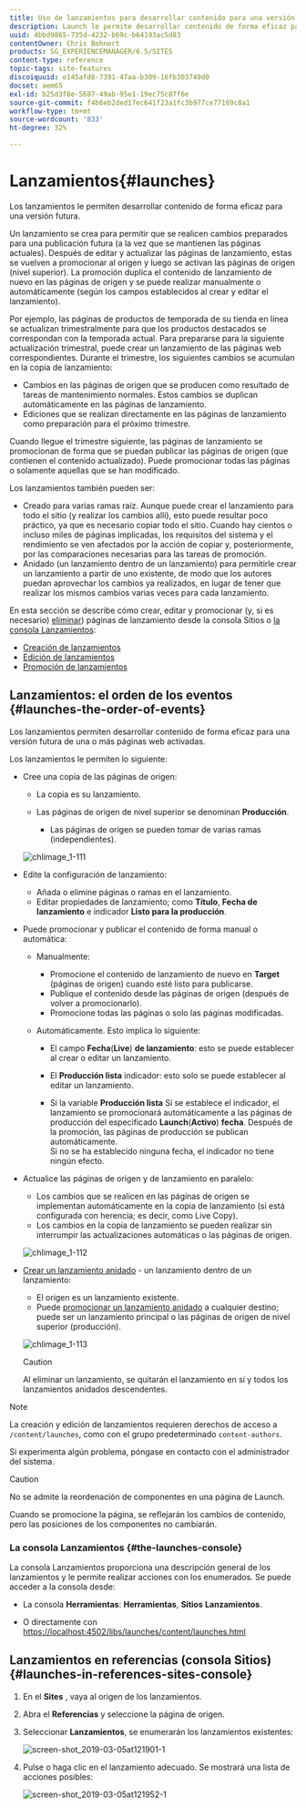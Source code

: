 ```yaml
---
title: Uso de lanzamientos para desarrollar contenido para una versión futura
description: Launch le permite desarrollar contenido de forma eficaz para una versión futura. Permiten realizar cambios listos para su publicación futura, manteniendo al mismo tiempo las páginas actuales.
uuid: 4bbd9865-735d-4232-b69c-b64193ac5d83
contentOwner: Chris Bohnert
products: SG_EXPERIENCEMANAGER/6.5/SITES
content-type: reference
topic-tags: site-features
discoiquuid: e145afd8-7391-47aa-b389-16fb303749d0
docset: aem65
exl-id: b25d3f8e-5687-49ab-95e1-19ec75c87f6e
source-git-commit: f4b6eb2ded17ec641f23a1fc3b977ce77169c8a1
workflow-type: tm+mt
source-wordcount: '833'
ht-degree: 32%

---
```


# Lanzamientos{#launches}

Los lanzamientos le permiten desarrollar contenido de forma eficaz para una versión futura.

Un lanzamiento se crea para permitir que se realicen cambios preparados para una publicación futura (a la vez que se mantienen las páginas actuales). Después de editar y actualizar las páginas de lanzamiento, estas se vuelven a promocionar al origen y luego se activan las páginas de origen (nivel superior). La promoción duplica el contenido de lanzamiento de nuevo en las páginas de origen y se puede realizar manualmente o automáticamente (según los campos establecidos al crear y editar el lanzamiento).

Por ejemplo, las páginas de productos de temporada de su tienda en línea se actualizan trimestralmente para que los productos destacados se correspondan con la temporada actual. Para prepararse para la siguiente actualización trimestral, puede crear un lanzamiento de las páginas web correspondientes. Durante el trimestre, los siguientes cambios se acumulan en la copia de lanzamiento:

* Cambios en las páginas de origen que se producen como resultado de tareas de mantenimiento normales. Estos cambios se duplican automáticamente en las páginas de lanzamiento.
* Ediciones que se realizan directamente en las páginas de lanzamiento como preparación para el próximo trimestre.

Cuando llegue el trimestre siguiente, las páginas de lanzamiento se promocionan de forma que se puedan publicar las páginas de origen (que contienen el contenido actualizado). Puede promocionar todas las páginas o solamente aquellas que se han modificado. 

Los lanzamientos también pueden ser:

* Creado para varias ramas raíz. Aunque puede crear el lanzamiento para todo el sitio (y realizar los cambios allí), esto puede resultar poco práctico, ya que es necesario copiar todo el sitio. Cuando hay cientos o incluso miles de páginas implicadas, los requisitos del sistema y el rendimiento se ven afectados por la acción de copiar y, posteriormente, por las comparaciones necesarias para las tareas de promoción.
* Anidado (un lanzamiento dentro de un lanzamiento) para permitirle crear un lanzamiento a partir de uno existente, de modo que los autores puedan aprovechar los cambios ya realizados, en lugar de tener que realizar los mismos cambios varias veces para cada lanzamiento.

En esta sección se describe cómo crear, editar y promocionar (y, si es necesario) [eliminar](/help/sites-authoring/launches-creating.md#deleting-a-launch)) páginas de lanzamiento desde la consola Sitios o [la consola Lanzamientos](#the-launches-console):

* [Creación de lanzamientos](/help/sites-authoring/launches-creating.md)
* [Edición de lanzamientos](/help/sites-authoring/launches-editing.md)
* [Promoción de lanzamientos](/help/sites-authoring/launches-promoting.md)

## Lanzamientos: el orden de los eventos {#launches-the-order-of-events}

Los lanzamientos permiten desarrollar contenido de forma eficaz para una versión futura de una o más páginas web activadas.

Los lanzamientos le permiten lo siguiente:

* Cree una copia de las páginas de origen:

   * La copia es su lanzamiento.
   * Las páginas de origen de nivel superior se denominan **Producción**.

      * Las páginas de origen se pueden tomar de varias ramas (independientes).

   ![chlimage_1-111](assets/chlimage_1-111.png)

* Edite la configuración de lanzamiento:

   * Añada o elimine páginas o ramas en el lanzamiento.
   * Editar propiedades de lanzamiento; como **Título**, **Fecha de lanzamiento** e indicador **Listo para la producción**.

* Puede promocionar y publicar el contenido de forma manual o automática:

   * Manualmente:

      * Promocione el contenido de lanzamiento de nuevo en **Target** (páginas de origen) cuando esté listo para publicarse.
      * Publique el contenido desde las páginas de origen (después de volver a promocionarlo).
      * Promocione todas las páginas o solo las páginas modificadas.
   * Automáticamente. Esto implica lo siguiente:

      * El campo **Fecha**(**Live**) **de lanzamiento**: esto se puede establecer al crear o editar un lanzamiento. 

      * El **Producción lista** indicador: esto solo se puede establecer al editar un lanzamiento.
      * Si la variable **Producción lista** Si se establece el indicador, el lanzamiento se promocionará automáticamente a las páginas de producción del especificado **Launch**(**Activo**) **fecha**. Después de la promoción, las páginas de producción se publican automáticamente.\
         Si no se ha establecido ninguna fecha, el indicador no tiene ningún efecto.


* Actualice las páginas de origen y de lanzamiento en paralelo:

   * Los cambios que se realicen en las páginas de origen se implementan automáticamente en la copia de lanzamiento (si está configurada con herencia; es decir, como Live Copy). 
   * Los cambios en la copia de lanzamiento se pueden realizar sin interrumpir las actualizaciones automáticas o las páginas de origen. 

   ![chlimage_1-112](assets/chlimage_1-112.png)

* [Crear un lanzamiento anidado](/help/sites-authoring/launches-creating.md#creating-a-nested-launch) - un lanzamiento dentro de un lanzamiento:

   * El origen es un lanzamiento existente.
   * Puede [promocionar un lanzamiento anidado](/help/sites-authoring/launches-promoting.md#promoting-a-nested-launch) a cualquier destino; puede ser un lanzamiento principal o las páginas de origen de nivel superior (producción).

   ![chlimage_1-113](assets/chlimage_1-113.png)

   >[!CAUTION]
   >
   >Al eliminar un lanzamiento, se quitarán el lanzamiento en sí y todos los lanzamientos anidados descendentes.

>[!NOTE]
>
>La creación y edición de lanzamientos requieren derechos de acceso a `/content/launches`, como con el grupo predeterminado `content-authors`.
>
>Si experimenta algún problema, póngase en contacto con el administrador del sistema. 

>[!CAUTION]
>
>No se admite la reordenación de componentes en una página de Launch.
>
>Cuando se promocione la página, se reflejarán los cambios de contenido, pero las posiciones de los componentes no cambiarán.


### La consola Lanzamientos {#the-launches-console}

La consola Lanzamientos proporciona una descripción general de los lanzamientos y le permite realizar acciones con los enumerados. Se puede acceder a la consola desde: 

* La consola **Herramientas**: **Herramientas**, **Sitios** **Lanzamientos**.

* O directamente con [https://localhost:4502/libs/launches/content/launches.html](https://localhost:4502/libs/launches/content/launches.html)

## Lanzamientos en referencias (consola Sitios) {#launches-in-references-sites-console}

1. En el **Sites** , vaya al origen de los lanzamientos.
1. Abra el **Referencias** y seleccione la página de origen.
1. Seleccionar **Lanzamientos**, se enumerarán los lanzamientos existentes:

   ![screen-shot_2019-03-05at121901-1](assets/screen-shot_2019-03-05at121901-1.png)

1. Pulse o haga clic en el lanzamiento adecuado. Se mostrará una lista de acciones posibles:

   ![screen-shot_2019-03-05at121952-1](assets/screen-shot_2019-03-05at121952-1.png)
